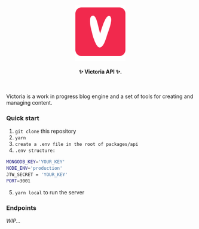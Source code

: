 <div align="center">
    <img alt="styled-components" src="./victoria-logo-simple.png" height="150px" />
</div>

<br />

<div align="center">
  <strong>✨ Victoria API ✨.</strong>
  <br />
  <br />
</div>

<br />

Victoria is a work in progress blog engine and a set of tools for creating and managing content.

### Quick start

1. `git clone` this repository
2. `yarn`
3. `create a .env file in the root of packages/api`
4. `.env structure:`

```bash
MONGODB_KEY='YOUR_KEY'
NODE_ENV='production'
JTW_SECRET = 'YOUR_KEY'
PORT=3001
```

5. `yarn local` to run the server

### Endpoints

*WIP...*
